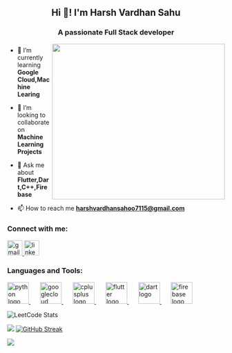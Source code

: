 <h2 align="center">Hi 👋! I'm Harsh Vardhan Sahu</h2>

###
<h3 align="center">A passionate Full Stack developer</h3>
<img align="right" height="360" width="400"src="https://media.giphy.com/media/v1.Y2lkPTc5MGI3NjExejAwajZncDV3MTlncWozZW56NTl4Z2Z3enY5dXo0N3NtYnN0NXJnMiZlcD12MV9naWZzX3NlYXJjaCZjdD1n/78XCFBGOlS6keY1Bil/giphy.gif"  />



###

- 🌱 I’m currently learning **Google Cloud,Machine Learing**

- 👯 I’m looking to collaborate on **Machine Learning Projects**

- 💬 Ask me about **Flutter,Dart,C++,Firebase**

- 📫 How to reach me **harshvardhansahoo7115@gmail.com**

<h3 align="left">Connect with me:</h3>
<div align="left">
  <a href="harshvardhansahoo7115@gmail.com" target="_blank">
    <img src="https://img.shields.io/static/v1?message=Gmail&logo=gmail&label=&color=D14836&logoColor=white&labelColor=&style=for-the-badge" height="35" alt="gmail logo"  />
  </a>
  <a href="https://www.linkedin.com/in/harshvardhan-sahu-548870250?utm_source=share&utm_campaign=share_via&utm_content=profile&utm_medium=android_app" target="_blank">
    <img src="https://img.shields.io/static/v1?message=LinkedIn&logo=linkedin&label=&color=0077B5&logoColor=white&labelColor=&style=for-the-badge" height="35" alt="linkedin logo"  />
  </a>
</div>

###
<h3 align="left">Languages and Tools:</h3>
<div align="left">
  <a href="https://www.python.org/" target="_blank">
    <img src="https://cdn.jsdelivr.net/gh/devicons/devicon/icons/python/python-original.svg" height="50" alt="python logo" />
  </a>
  <img width="18" />
  <a href="https://cloud.google.com/" target="_blank">
    <img src="https://cdn.jsdelivr.net/gh/devicons/devicon/icons/googlecloud/googlecloud-original.svg" height="50" alt="googlecloud logo" />
  </a>
  <img width="18" />
  <a href="https://cplusplus.com/" target="_blank">
    <img src="https://cdn.jsdelivr.net/gh/devicons/devicon/icons/cplusplus/cplusplus-original.svg" height="50" alt="cplusplus logo" />
  </a>
  <img width="18" />
  <a href="https://flutter.dev/" target="_blank">
    <img src="https://cdn.jsdelivr.net/gh/devicons/devicon/icons/flutter/flutter-original.svg" height="50" alt="flutter logo" />
  </a>
  <img width="18" />
  <a href="https://dart.dev/" target="_blank">
    <img src="https://cdn.jsdelivr.net/gh/devicons/devicon/icons/dart/dart-original.svg" height="50" alt="dart logo" />
  </a>
  <img width="18" />
  <a href="https://firebase.google.com/" target="_blank">
    <img src="https://cdn.jsdelivr.net/gh/devicons/devicon/icons/firebase/firebase-plain.svg" height="50" alt="firebase logo" />
  </a>
</div>


![LeetCode Stats](https://leetcard.jacoblin.cool/HarshVardhan_Sahu?theme=dark&font=Angkor)

![](https://github-readme-streak-stats.herokuapp.com/?user=TanmaySawankar390&theme=highcontrast&hide_border=false)
<a href="https://git.io/streak-stats"><img src="https://github-readme-streak-stats.herokuapp.com?user=Harsh-vardhan-sahu&theme=dark" alt="GitHub Streak" /></a>

![](https://github-readme-stats.vercel.app/api/top-langs/?username=Harsh-vardhan-sahu&theme=highcontrast&hide_border=false&include_all_commits=false&count_private=false&layout=compact)





